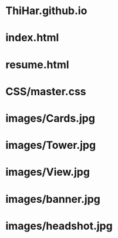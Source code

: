 # ThiHar.github.io
# index.html
# resume.html
# CSS/master.css
# images/Cards.jpg
# images/Tower.jpg
# images/View.jpg
# images/banner.jpg
# images/headshot.jpg

